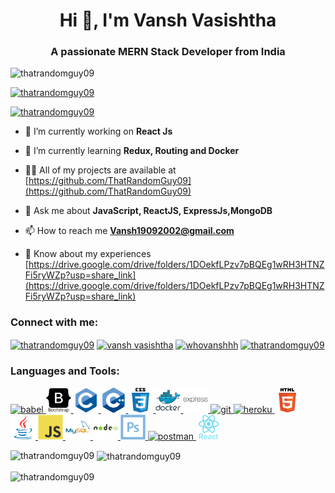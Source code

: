 <h1 align="center">Hi 👋, I'm Vansh Vasishtha</h1>
<h3 align="center">A passionate MERN Stack Developer from India</h3>

<img align="right" alt="" width="200" src="https://user-images.githubusercontent.com/55389276/140866485-8fb1c876-9a8f-4d6a-98dc-08c4981eaf70.gif">

<p align="left"> <img src="https://komarev.com/ghpvc/?username=thatrandomguy09&label=Profile%20views&color=0e75b6&style=flat" alt="thatrandomguy09" /> </p>

<p align="left"> <a href="https://github.com/ryo-ma/github-profile-trophy"><img src="https://github-profile-trophy.vercel.app/?username=thatrandomguy09" alt="thatrandomguy09" /></a> </p>

<p align="left"> <a href="https://twitter.com/thatrandomguy09" target="blank"><img src="https://img.shields.io/twitter/follow/thatrandomguy09?logo=twitter&style=for-the-badge" alt="thatrandomguy09" /></a> </p>

- 🔭 I’m currently working on **React Js**

- 🌱 I’m currently learning **Redux, Routing and Docker**

- 👨‍💻 All of my projects are available at [https://github.com/ThatRandomGuy09](https://github.com/ThatRandomGuy09)

- 💬 Ask me about **JavaScript, ReactJS, ExpressJs,MongoDB**

- 📫 How to reach me **Vansh19092002@gmail.com**

- 📄 Know about my experiences [https://drive.google.com/drive/folders/1DOekfLPzv7pBQEg1wRH3HTNZFi5ryWZp?usp=share_link](https://drive.google.com/drive/folders/1DOekfLPzv7pBQEg1wRH3HTNZFi5ryWZp?usp=share_link)

<h3 align="left">Connect with me:</h3>
<p align="left">
<a href="https://twitter.com/thatrandomguy09" target="blank"><img align="center" src="https://raw.githubusercontent.com/rahuldkjain/github-profile-readme-generator/master/src/images/icons/Social/twitter.svg" alt="thatrandomguy09" height="30" width="40" /></a>
<a href="https://fb.com/vansh vasishtha" target="blank"><img align="center" src="https://raw.githubusercontent.com/rahuldkjain/github-profile-readme-generator/master/src/images/icons/Social/facebook.svg" alt="vansh vasishtha" height="30" width="40" /></a>
<a href="https://instagram.com/whovanshhh" target="blank"><img align="center" src="https://raw.githubusercontent.com/rahuldkjain/github-profile-readme-generator/master/src/images/icons/Social/instagram.svg" alt="whovanshhh" height="30" width="40" /></a>
<a href="https://www.leetcode.com/thatrandomguy09" target="blank"><img align="center" src="https://raw.githubusercontent.com/rahuldkjain/github-profile-readme-generator/master/src/images/icons/Social/leet-code.svg" alt="thatrandomguy09" height="30" width="40" /></a>
</p>

<h3 align="left">Languages and Tools:</h3>
<p align="left"> <a href="https://babeljs.io/" target="_blank" rel="noreferrer"> <img src="https://www.vectorlogo.zone/logos/babeljs/babeljs-icon.svg" alt="babel" width="40" height="40"/> </a> <a href="https://getbootstrap.com" target="_blank" rel="noreferrer"> <img src="https://raw.githubusercontent.com/devicons/devicon/master/icons/bootstrap/bootstrap-plain-wordmark.svg" alt="bootstrap" width="40" height="40"/> </a> <a href="https://www.cprogramming.com/" target="_blank" rel="noreferrer"> <img src="https://raw.githubusercontent.com/devicons/devicon/master/icons/c/c-original.svg" alt="c" width="40" height="40"/> </a> <a href="https://www.w3schools.com/cpp/" target="_blank" rel="noreferrer"> <img src="https://raw.githubusercontent.com/devicons/devicon/master/icons/cplusplus/cplusplus-original.svg" alt="cplusplus" width="40" height="40"/> </a> <a href="https://www.w3schools.com/css/" target="_blank" rel="noreferrer"> <img src="https://raw.githubusercontent.com/devicons/devicon/master/icons/css3/css3-original-wordmark.svg" alt="css3" width="40" height="40"/> </a> <a href="https://www.docker.com/" target="_blank" rel="noreferrer"> <img src="https://raw.githubusercontent.com/devicons/devicon/master/icons/docker/docker-original-wordmark.svg" alt="docker" width="40" height="40"/> </a> <a href="https://expressjs.com" target="_blank" rel="noreferrer"> <img src="https://raw.githubusercontent.com/devicons/devicon/master/icons/express/express-original-wordmark.svg" alt="express" width="40" height="40"/> </a> <a href="https://git-scm.com/" target="_blank" rel="noreferrer"> <img src="https://www.vectorlogo.zone/logos/git-scm/git-scm-icon.svg" alt="git" width="40" height="40"/> </a> <a href="https://heroku.com" target="_blank" rel="noreferrer"> <img src="https://www.vectorlogo.zone/logos/heroku/heroku-icon.svg" alt="heroku" width="40" height="40"/> </a> <a href="https://www.w3.org/html/" target="_blank" rel="noreferrer"> <img src="https://raw.githubusercontent.com/devicons/devicon/master/icons/html5/html5-original-wordmark.svg" alt="html5" width="40" height="40"/> </a> <a href="https://www.java.com" target="_blank" rel="noreferrer"> <img src="https://raw.githubusercontent.com/devicons/devicon/master/icons/java/java-original.svg" alt="java" width="40" height="40"/> </a> <a href="https://developer.mozilla.org/en-US/docs/Web/JavaScript" target="_blank" rel="noreferrer"> <img src="https://raw.githubusercontent.com/devicons/devicon/master/icons/javascript/javascript-original.svg" alt="javascript" width="40" height="40"/> </a> <a href="https://www.mysql.com/" target="_blank" rel="noreferrer"> <img src="https://raw.githubusercontent.com/devicons/devicon/master/icons/mysql/mysql-original-wordmark.svg" alt="mysql" width="40" height="40"/> </a> <a href="https://nodejs.org" target="_blank" rel="noreferrer"> <img src="https://raw.githubusercontent.com/devicons/devicon/master/icons/nodejs/nodejs-original-wordmark.svg" alt="nodejs" width="40" height="40"/> </a> <a href="https://www.photoshop.com/en" target="_blank" rel="noreferrer"> <img src="https://raw.githubusercontent.com/devicons/devicon/master/icons/photoshop/photoshop-line.svg" alt="photoshop" width="40" height="40"/> </a> <a href="https://postman.com" target="_blank" rel="noreferrer"> <img src="https://www.vectorlogo.zone/logos/getpostman/getpostman-icon.svg" alt="postman" width="40" height="40"/> </a> <a href="https://reactjs.org/" target="_blank" rel="noreferrer"> <img src="https://raw.githubusercontent.com/devicons/devicon/master/icons/react/react-original-wordmark.svg" alt="react" width="40" height="40"/> </a> </p>

<p><img align="left" src="https://github-readme-stats.vercel.app/api/top-langs?username=thatrandomguy09&show_icons=true&locale=en&layout=compact" alt="thatrandomguy09" /></p>

<p>&nbsp;<img align="center" src="https://github-readme-stats.vercel.app/api?username=thatrandomguy09&show_icons=true&locale=en" alt="thatrandomguy09" /></p>

<p><img align="center" src="https://github-readme-streak-stats.herokuapp.com/?user=thatrandomguy09&" alt="thatrandomguy09" /></p>
